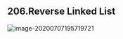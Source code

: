 ## 206.Reverse Linked List

![image-20200707195719721](C:\Users\12605\Desktop\PHP_notes\.img\image-20200707195719721.png)



